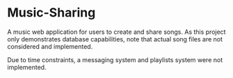 # Music-Sharing
A music web application for users to create and share songs. As this project only demonstrates database capabilities, note that actual song files are not considered and implemented.

Due to time constraints, a messaging system and playlists system were not implemented.

